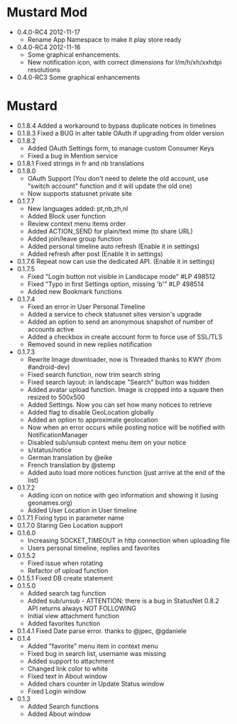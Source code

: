 # Mustard Mod #
- 0.4.0-RC4 2012-11-17
	* Rename App Namespace to make it play store ready
- 0.4.0-RC4 2012-11-16
	* Some graphical enhancements. 
	* New notification icon, with correct dimensions for l/m/h/xh/xxhdpi resolutions
- 0.4.0-RC3 Some graphical enhancements


# Mustard #

 * 0.1.8.4 Added a workaround to bypass duplicate notices in timelines
 * 0.1.8.3 Fixed a BUG in alter table OAuth if upgrading from older version
 * 0.1.8.2
   * Added OAuth Settings form, to manage custom Consumer Keys
   * Fixed a bug in Mention service
 * 0.1.8.1 Fixed strings in fr and nb translations
 * 0.1.8.0
   * OAuth Support
       (You don't need to delete the old account, use "switch account" function and it will update the old one)
   * Now supports statusnet private site
 * 0.1.7.7
    * New languages added: pt,nb,zh,nl
    * Added Block user function
    * Review context menu items order
    * Added ACTION_SEND for plain/text mime (to share URL)
    * Added join/leave group function
    * Added personal timeline auto refresh (Enable it in settings)
    * Added refresh after post (Enable it in settings)
 * 0.1.7.6 Repeat now can use the dedicated API. (Enable it in settings)
 * 0.1.7.5
    * Fixed "Login button not visible in Landscape mode" #LP 498512
    * Fixed "Typo in first Settings option, missing 'b'" #LP 498514
    * Added new Bookmark functions
 * 0.1.7.4
    * Fixed an error in User Personal Timeline
    * Added a service to check statusnet sites version's upgrade 
    * Added an option to send an anonymous snapshot of number of accounts active
    * Added a checkbox in create account form to force use of SSL/TLS
    * Removed sound in new replies notification
 * 0.1.7.3
    * Rewrite Image downloader, now is Threaded thanks to KWY (from #android-dev)
    * Fixed search function, now trim search string
    * Fixed search layout: in landscape "Search" button was hidden
    * Added avatar upload function. Image is cropped into a square then resized to 500x500
    * Added Settings. Now you can set how many notices to retrieve
    * Added flag to disable GeoLocation globally
    * Added an option to approximate geolocation 
    * Now when an error occurs while posting notice will be notified with NotificationManager
    * Disabled sub/unsub context menu item on your notice
    * s/status/notice
    * German translation by @eike
    * French translation by @stemp
    * Added auto load more notices function (just arrive at the end of the list)
 * 0.1.7.2
    * Adding icon on notice with geo information and showing it (using geonames.org)
    * Added User Location in User timeline
 * 0.1.7.1 Fixing typo in parameter name
 * 0.1.7.0 Staring Geo Location support
 * 0.1.6.0
    * Increasing SOCKET_TIMEOUT in http connection when uploading file
    * Users personal timeline, replies and favorites 
 * 0.1.5.2
    * Fixed issue when rotating
    * Refactor of upload function 
 * 0.1.5.1 Fixed DB create statement
 * 0.1.5.0
    * Added search tag function
    * Added sub/unsub - ATTENTION: there is a bug in StatusNet 0.8.2 API returns always NOT FOLLOWING 
    * Initial view attachment function
    * Added favorites function
 * 0.1.4.1 Fixed Date parse error. thanks to @jpec, @gdaniele
 * 0.1.4
	* Added "favorite" menu item in context menu
	* Fixed bug in search list, username was missing
	* Added support to attachment
	* Changed link color to white
	* Fixed text in About window
	* Added chars counter in Update Status window
	* Fixed Login window
 * 0.1.3
	* Added Search functions
	* Added About window

